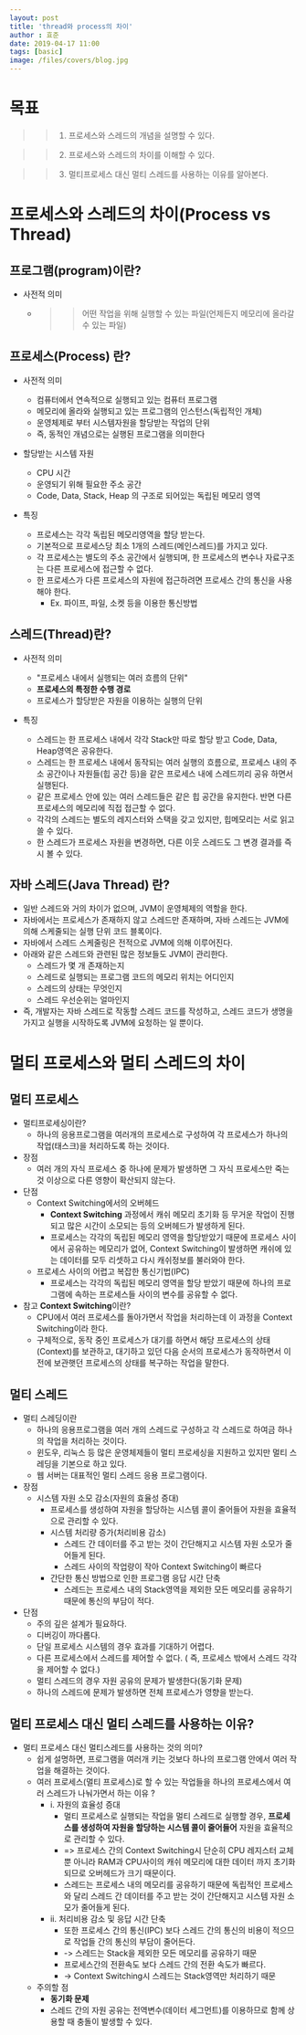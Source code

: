 ```yaml
---
layout: post
title: 'thread와 process의 차이'
author : 효준
date: 2019-04-17 11:00
tags: [basic]
image: /files/covers/blog.jpg
---
```


목표
===
>>    1. 프로세스와 스레드의 개념을 설명할 수 있다.

>>    2. 프로세스와 스레드의 차이를 이해할 수 있다.

>>    3. 멀티프로세스 대신 멀티 스레드를 사용하는 이유를 알아본다.

프로세스와 스레드의 차이(Process vs Thread)
===

프로그램(program)이란?
---
+ 사전적 의미
    + >>어떤 작업을 위해 실행할 수 있는 파일(언제든지 메모리에 올라갈 수 있는 파일)

프로세스(Process) 란?
---
+ 사전적 의미
    +  컴퓨터에서 연속적으로 실행되고 있는 컴퓨터 프로그램
    + 메모리에 올라와 실행되고 있는 프로그램의 인스턴스(독립적인 개체)
    + 운영체제로 부터 시스템자원을 할당받는 작업의 단위
    + 즉, 동적인 개념으로는 실행된 프로그램을 의미한다 

    
+ 할당받는 시스템 자원
    + CPU 시간
    + 운영되기 위해 필요한 주소 공간
    + Code, Data, Stack, Heap 의 구조로 되어있는 독립된 메모리 영역

+ 특징
    + 프로세스는 각각 독립된 메모리영역을 할당 받는다.
    + 기본적으로 프로세스당 최소 1개의 스레드(메인스레드)를 가지고 있다.        
    + 각 프로세스는 별도의 주소 공간에서 실행되며, 한 프로세스의 변수나 자료구조는 다른 프로세스에 접근할 수 없다.
    + 한 프로세스가 다른 프로세스의 자원에 접근하려면 프로세스 간의 통신을 사용해야 한다.
        + Ex. 파이프, 파일, 소켓 등을 이용한 통신방법


스레드(Thread)란?
---

+ 사전적 의미
    + "프로세스 내에서 실행되는 여러 흐름의 단위"
    + <b>프로세스의 특정한 수행 경로</b>
    + 프로세스가 할당받은 자원을 이용하는 실행의 단위


+ 특징
    + 스레드는 한 프로세스 내에서 각각 Stack만 따로 할당 받고 Code, Data, Heap영역은 공유한다.
    + 스레드는 한 프로세스 내에서 동작되는 여러 실행의 흐름으로, 프로세스 내의 주소 공간이나 자원들(힙 공간 등)을 같은 프로세스 내에 스레드끼리 공유 하면서 실행된다.
    + 같은 프로세스 안에 있는 여러 스레드들은 같은 힙 공간을 유지한다. 반면 다른 프로세스의 메모리에 직접 접근할 수 없다.
    + 각각의 스레드는 별도의 레지스터와 스택을 갖고 있지만, 힙메모리는 서로 읽고 쓸 수 있다.
    + 한 스레드가 프로세스 자원을 변경하면, 다른 이웃 스레드도 그 변경 결과를 즉시 볼 수 있다.

자바 스레드(Java Thread) 란?
---
+ 일반 스레드와 거의 차이가 없으며, JVM이 운영체제의 역할을 한다.
+ 자바에서는 프로세스가 존재하지 않고 스레드만 존재하며, 자바 스레드는 JVM에 의해 스케줄되는 실행 단위 코드 블록이다.
+ 자바에서 스레드 스케줄링은 전적으로 JVM에 의해 이루어진다.
+ 아래와 같은 스레드와 관련된 많은 정보들도 JVM이 관리한다.
    + 스레드가 몇 개 존재하는지
    + 스레드로 실행되는 프로그램 코드의 메모리 위치는 어디인지
    + 스레드의 상태는 무엇인지
    + 스레드 우선순위는 얼마인지
+ 즉, 개발자는 자바 스레드로 작동할 스레드 코드를 작성하고, 스레드 코드가 생명을 가지고 실행을 시작하도록 JVM에 요청하는 일 뿐이다.




멀티 프로세스와 멀티 스레드의 차이
===
멀티 프로세스
---

+ 멀티프로세싱이란?
    + 하나의 응용프로그램을 여러개의 프로세스로 구성하여 각 프로세스가 하나의 작업(태스크)을 처리하도록 하는 것이다.
+ 장점
    + 여러 개의 자식 프로세스 중 하나에 문제가 발생하면 그 자식 프로세스만 죽는 것 이상으로 다른 영향이 확산되지 않는다.
+ 단점
    + Context Switching에서의 오버헤드
        + <b>Context Switching</b> 과정에서 캐쉬 메모리 초기화 등 무거운 작업이 진행되고 많은 시간이 소모되는 등의 오버헤드가 발생하게 된다.
        + 프로세스는 각각의 독립된 메모리 영역을 할당받았기 때문에 프로세스 사이에서 공유하는 메모리가 없어, Context Switching이 발생하면 캐쉬에 있는 데이터를 모두 리셋하고 다시 캐쉬정보를 불러와야 한다.
    + 프로세스 사이의 어렵고 복잡한 통신기법(IPC)
        + 프로세스는 각각의 독립된 메모리 영역을 할당 받았기 때문에 하나의 프로그램에 속하는 프로세스들 사이의 변수를 공유할 수 없다.
+ 참고 <b>Context Switching</b>이란?
    + CPU에서 여러 프로세스를 돌아가면서 작업을 처리하는데 이 과정을 Context Switching이라 한다.
    + 구체적으로, 동작 중인 프로세스가 대기를 하면서 해당 프로세스의 상태(Context)를 보관하고, 대기하고 있던 다음 순서의 프로세스가 동작하면서 이전에 보관햇던 프로세스의 상태를 복구하는 작업을 말한다.

멀티 스레드
---

+   멀티 스레딩이란
    + 하나의 응용프로그램을 여러 개의 스레드로 구성하고 각 스레드로 하여금 하나의 작업을 처리하는 것이다.
    + 윈도우, 리눅스 등 많은 운영체제들이 멀티 프로세싱을 지원하고 있지만 멀티 스레딩을 기본으로 하고 있다.
    + 웹 서버는 대표적인 멀티 스레드 응용 프로그램이다.
+ 장점
    + 시스템 자원 소모 감소(자원의 효율성 증대)
        + 프로세스를 생성하여 자원을 할당하는 시스템 콜이 줄어들어 자원을 효율적으로 관리할 수 있다.
        + 시스템 처리량 증가(처리비용 감소)
            + 스레드 간 데이터를 주고 받는 것이 간단해지고 시스템 자원 소모가 줄어들게 된다.
            + 스레드 사이의 작업량이 작아 Context Switching이 빠르다
        + 간단한 통신 방법으로 인한 프로그램 응답 시간 단축
            + 스레드는 프로세스 내의 Stack영역을 제외한 모든 메모리를 공유하기 때문에 통신의 부담이 적다.
+ 단점
    + 주의 깊은 설계가 필요하다.
    + 디버깅이 까다롭다.
    + 단일 프로세스 시스템의 경우 효과를 기대하기 어렵다.
    + 다른 프로세스에서 스레드를 제어할 수 없다. ( 즉, 프로세스 밖에서 스레드 각각을 제어할 수 없다.)
    + 멀티 스레드의 경우 자원 공유의 문제가 발생한다(동기화 문제)
    + 하나의 스레드에 문제가 발생하면 전체 프로세스가 영향을 받는다.

멀티 프로세스 대신 멀티 스레드를 사용하는 이유?
---
+ 멀티 프로세스 대신 멀티스레드를 사용하는 것의 의미?
    + 쉽게 설명하면, 프로그램을 여러개 키는 것보다 하나의 프로그램 안에서 여러 작업을 해결하는 것이다.
    + 여러 프로세스(멀티 프로세스)로 할 수 있는 작업들을 하나의 프로세스에서 여러 스레드가 나눠가면서 하는 이유 ?
        + i. 자원의 효율성 증대
            + 멀티 프로세스로 실행되는 작업을 멀티 스레드로 실행할 경우, <b>프로세스를 생성하여 자원을 할당하는 시스템 콜이 줄어들어</b> 자원을 효율적으로 관리할 수 있다.
            + => 프로세스 간의 Context Switching시 단순히 CPU 레지스터 교체 뿐 아니라 RAM과 CPU사이의 캐쉬 메모리에 대한 데이터 까지 초기화 되므로 오버헤드가 크기 때문이다.
            + 스레드는 프로세스 내의 메모리를 공유하기 때문에 독립적인 프로세스와 달리 스레드 간 데이터를 주고 받는 것이 간단해지고 시스템 자원 소모가 줄어들게 된다.
        + ii. 처리비용 감소 및 응답 시간 단축
            + 또한 프로세스 간의 통신(IPC) 보다 스레드 간의 통신의 비용이 적으므로 작업들 간의 통신의 부담이 줄어든다.
            + -> 스레드는 Stack을 제외한 모든 메모리를 공유하기 때문
            + 프로세스간의 전환속도 보다 스레드 간의 전환 속도가 빠르다.
            + -> Context Switching시 스레드는 Stack영역만 처리하기 때문
    + 주의할 점
        + <b>동기화 문제</b>            
        + 스레드 간의 자원 공유는 전역변수(데이터 세그먼트)를 이용하므로 함께 상용할 때 충돌이 발생할 수 있다.
